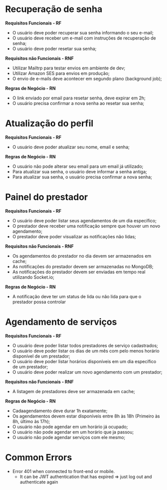 # Recuperação de senha

**Requisitos Funcionais - RF**

- O usuário deve poder recuperar sua senha informando o seu e-mail;
- O usuário deve receber um e-mail com instruções de recuperação de senha;
- O usuário deve poder resetar sua senha;

**Requisitos não Funcionais - RNF**

- Utilizar Mailtrp para testar envios em ambiente de dev;
- Utilizar Amazon SES para envios em produção;
- O envio de e-mails deve acontecer em segundo plano (background job);

**Regras de Negócio - RN**

- O link enviado por email para resetar senha, deve expirar em 2h;
- O usuário precisa confirmar a nova senha ao resetar sua senha;

# Atualização do perfil

**Requisitos Funcionais - RF**

- O usuário deve poder atualizar seu nome, email e senha;

**Regras de Negócio - RN**

- O usuário não pode alterar seu email para um email já utilizado;
- Para atualizar sua senha, o usuário deve informar a senha antiga;
- Para atualizar sua senha, o usuário precisa confirmar a nova senha;


# Painel do prestador

**Requisitos Funcionais - RF**

- O usuário deve poder listar seus agendamentos de um dia específico;
- O prestador deve receber uma notificação sempre que houver um novo agendamento;
- O prestador deve poder visualizar as notificações não lidas;

**Requisitos não Funcionais - RNF**

- Os agendamentos do prestador no dia devem ser armazenados em cache;
- As notificações do prestador devem ser armazenadas no MongoDB;
- As notificações do prestador devem ser enviadas em tempo real utilizando Socket.io;

**Regras de Negócio - RN**

- A notificação deve ter um status de lida ou não lida para que o prestador possa controlar


# Agendamento de serviços

**Requisitos Funcionais - RF**

- O usuário deve poder listar todos prestadores de serviço cadastrados;
- O usuário deve poder listar os dias de um mês com pelo menos horário disponível de um prestador;
- O usuário deve poder listar horários disponíveis em um dia específico de um prestador;
- O usuário deve poder realizar um novo agendamento com um prestador;

**Requisitos não Funcionais - RNF**

- A listagem de prestadores deve ser armazenada em cache;

**Regras de Negócio - RN**

- Cadaagendamento deve durar 1h exatamente;
- Os agendamentos devem estar disponíveis entre 8h às 18h (Primeiro às 8h, último às 17h);
- O usuário não pode agendar em um horário já ocupado;
- O usuário não pode agendar em um horário que ja passou;
- O usuário não pode agendar serviços com ele mesmo;

# Common Errors

- Error 401 when connected to front-end or mobile.
	- It can be JWT authentication that has expired => just log out and authenticate again
